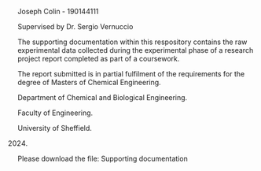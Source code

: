 Joseph Colin - 190144111

Supervised by Dr. Sergio Vernuccio

The supporting documentation within this respository contains the raw experimental data collected during the experimental phase of a research project report completed as part of a coursework. 

The report submitted is in partial fulfilment of the requirements for the degree of Masters of Chemical Engineering.

Department of Chemical and Biological Engineering.

Faculty of Engineering.

University of Sheffield.

2024.

Please download the file: Supporting documentation 
